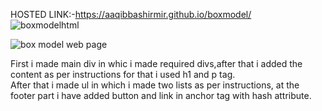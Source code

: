 HOSTED LINK:-https://aaqibbashirmir.github.io/boxmodel/ <br>
![boxmodelhtml](https://github.com/AaqibBashirMir/boxmodel/assets/35392012/ede23229-cdcb-4d5a-b2a2-e10504627aa7)

![box model web page](https://github.com/AaqibBashirMir/boxmodel/assets/35392012/57a55865-5486-43c0-9ae3-58379da1d17d)


First i made main div in whic i made required divs,after that i added the content as per instructions for that i used h1 and p tag.<br> After that i made ul in which
i made two lists as per instructions, at the footer part i have added button and link in anchor tag with hash attribute.
